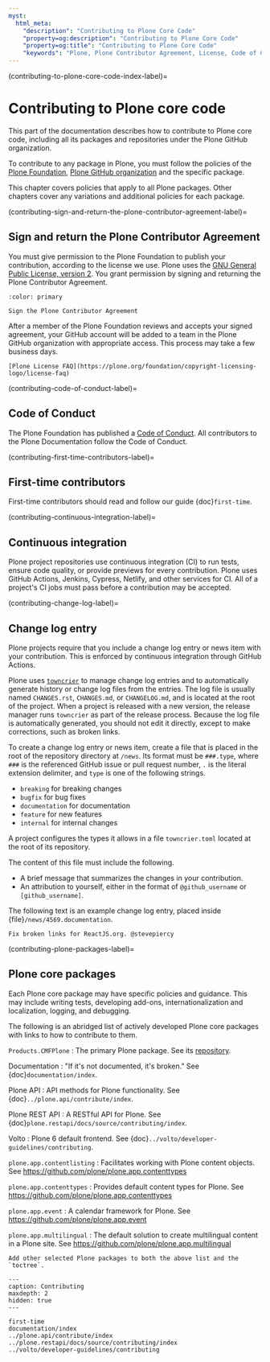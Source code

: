 ```yaml
---
myst:
  html_meta:
    "description": "Contributing to Plone Core Code"
    "property=og:description": "Contributing to Plone Core Code"
    "property=og:title": "Contributing to Plone Core Code"
    "keywords": "Plone, Plone Contributor Agreement, License, Code of Conduct, core, code"
---
```


(contributing-to-plone-core-code-index-label)=

# Contributing to Plone core code

This part of the documentation describes how to contribute to Plone core code, including all its packages and repositories under the Plone GitHub organization.

To contribute to any package in Plone, you must follow the policies of the [Plone Foundation](https://plone.org/foundation), [Plone GitHub organization](https://github.com/plone/) and the specific package.

This chapter covers policies that apply to all Plone packages.
Other chapters cover any variations and additional policies for each package.


(contributing-sign-and-return-the-plone-contributor-agreement-label)=

## Sign and return the Plone Contributor Agreement

You must give permission to the Plone Foundation to publish your contribution, according to the license we use.
Plone uses the [GNU General Public License, version 2](https://github.com/plone/Products.CMFPlone/blob/master/LICENSE).
You grant permission by signing and returning the Plone Contributor Agreement.

```{button-link} https://plone.org/foundation/contributors-agreement
:color: primary

Sign the Plone Contributor Agreement
```

After a member of the Plone Foundation reviews and accepts your signed agreement, your GitHub account will be added to a team in the Plone GitHub organization with appropriate access.
This process may take a few business days.

```{seealso}
[Plone License FAQ](https://plone.org/foundation/copyright-licensing-logo/license-faq)
```


(contributing-code-of-conduct-label)=

## Code of Conduct

The Plone Foundation has published a [Code of Conduct](https://plone.org/foundation/materials/foundation-resolutions/code-of-conduct).
All contributors to the Plone Documentation follow the Code of Conduct.


(contributing-first-time-contributors-label)=

## First-time contributors

First-time contributors should read and follow our guide {doc}`first-time`.


(contributing-continuous-integration-label)=

## Continuous integration

Plone project repositories use continuous integration (CI) to run tests, ensure code quality, or provide previews for every contribution.
Plone uses GitHub Actions, Jenkins, Cypress, Netlify, and other services for CI.
All of a project's CI jobs must pass before a contribution may be accepted.


(contributing-change-log-label)=

## Change log entry

Plone projects require that you include a change log entry or news item with your contribution.
This is enforced by continuous integration through GitHub Actions.

Plone uses [`towncrier`](https://github.com/collective/zestreleaser.towncrier) to manage change log entries and to automatically generate history or change log files from the entries.
The log file is usually named `CHANGES.rst`, `CHANGES.md`, or `CHANGELOG.md`, and is located at the root of the project.
When a project is released with a new version, the release manager runs `towncrier` as part of the release process.
Because the log file is automatically generated, you should not edit it directly, except to make corrections, such as broken links.

To create a change log entry or news item, create a file that is placed in the root of the repository directory at `/news`.
Its format must be `###.type`, where `###` is the referenced GitHub issue or pull request number, `.` is the literal extension delimiter, and `type` is one of the following strings.

-   `breaking` for breaking changes
-   `bugfix` for bug fixes
-   `documentation` for documentation
-   `feature` for new features
-   `internal` for internal changes

A project configures the types it allows in a file `towncrier.toml` located at the root of its repository.

The content of this file must include the following.

-   A brief message that summarizes the changes in your contribution.
-   An attribution to yourself, either in the format of `@github_username` or `[github_username]`.

The following text is an example change log entry, placed inside {file}`/news/4569.documentation`.

```text
Fix broken links for ReactJS.org. @stevepiercy
```


(contributing-plone-packages-label)=

## Plone core packages

Each Plone core package may have specific policies and guidance.
This may include writing tests, developing add-ons, internationalization and localization, logging, and debugging.

The following is an abridged list of actively developed Plone core packages with links to how to contribute to them.

`Products.CMFPlone`
:   The primary Plone package.
    See its [repository](https://github.com/plone/Products.CMFPlone).

Documentation
:   "If it's not documented, it's broken."
    See {doc}`documentation/index`.

Plone API
:    API methods for Plone functionality.
    See {doc}`../plone.api/contribute/index`.

Plone REST API
:   A RESTful API for Plone.
    See {doc}`plone.restapi/docs/source/contributing/index`.

Volto
:   Plone 6 default frontend.
    See {doc}`../volto/developer-guidelines/contributing`.

`plone.app.contentlisting`
:   Facilitates working with Plone content objects.
    See https://github.com/plone/plone.app.contenttypes

`plone.app.contenttypes`
:   Provides default content types for Plone.
    See https://github.com/plone/plone.app.contenttypes

`plone.app.event`
:   A calendar framework for Plone.
    See https://github.com/plone/plone.app.event

`plone.app.multilingual`
:   The default solution to create multilingual content in a Plone site.
    See https://github.com/plone/plone.app.multilingual

```{todo}
Add other selected Plone packages to both the above list and the `toctree`.
```


```{toctree}
---
caption: Contributing
maxdepth: 2
hidden: true
---

first-time
documentation/index
../plone.api/contribute/index
../plone.restapi/docs/source/contributing/index
../volto/developer-guidelines/contributing
```
